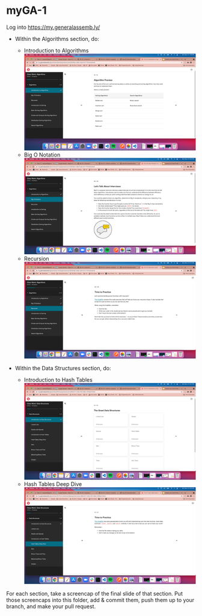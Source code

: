 # myGA-1
Log into https://my.generalassemb.ly/

- Within the Algorithms section, do:
  - Introduction to Algorithms
  ![intro-algo](slides/intro-algo.png)
  - Big O Notation
  ![intro-algo](slides/big-o-nation.png)
  - Recursion
  ![intro-algo](slides/recursion.png)

- Within the Data Structures section, do:
  - Introduction to Hash Tables
  ![intro-algo](slides/intro-data.png)
  - Hash Tables Deep Dive
  ![intro-algo](slides/hash-tables.png)

For each section, take a screencap of the final slide of that section. Put those screencaps into this folder, add & commit them, push them up to your branch, and make your pull request.